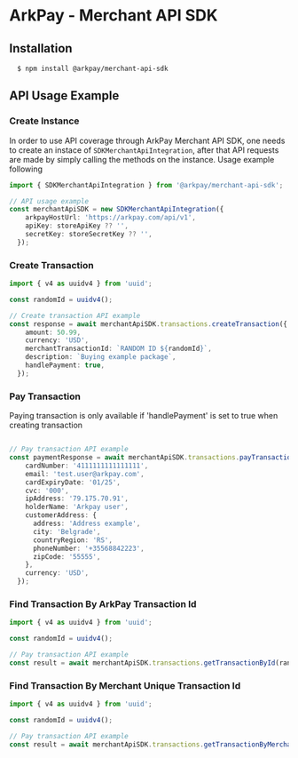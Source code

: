 # ArkPay - Merchant API SDK

## Installation

```
  $ npm install @arkpay/merchant-api-sdk
```

## API Usage Example

### Create Instance

In order to use API coverage through ArkPay Merchant API SDK, one needs to create an instace of `SDKMerchantApiIntegration`, after that
API requests are made by simply calling the methods on the instance. Usage example following

```ts
import { SDKMerchantApiIntegration } from '@arkpay/merchant-api-sdk';

// API usage example
const merchantApiSDK = new SDKMerchantApiIntegration({
    arkpayHostUrl: 'https://arkpay.com/api/v1',
    apiKey: storeApiKey ?? '',
    secretKey: storeSecretKey ?? '',
  });
```

### Create Transaction

```ts
import { v4 as uuidv4 } from 'uuid';

const randomId = uuidv4();

// Create transaction API example
const response = await merchantApiSDK.transactions.createTransaction({
    amount: 50.99,
    currency: 'USD',
    merchantTransactionId: `RANDOM ID ${randomId}`,
    description: `Buying example package`,
    handlePayment: true,
  });
```

### Pay Transaction

Paying transaction is only available if 'handlePayment' is set to true when creating transaction

```ts

// Pay transaction API example
const paymentResponse = await merchantApiSDK.transactions.payTransaction(response.transaction.id, {
    cardNumber: '4111111111111111',
    email: 'test.user@arkpay.com',
    cardExpiryDate: '01/25',
    cvc: '000',
    ipAddress: '79.175.70.91',
    holderName: 'Arkpay user',
    customerAddress: {
      address: 'Address example',
      city: 'Belgrade',
      countryRegion: 'RS',
      phoneNumber: '+35568842223',
      zipCode: '55555',
    },
    currency: 'USD',
  });
```

### Find Transaction By ArkPay Transaction Id

```ts
import { v4 as uuidv4 } from 'uuid';

const randomId = uuidv4();

// Pay transaction API example
const result = await merchantApiSDK.transactions.getTransactionById(randomId);
```

### Find Transaction By Merchant Unique Transaction Id

```ts
import { v4 as uuidv4 } from 'uuid';

const randomId = uuidv4();

// Pay transaction API example
const result = await merchantApiSDK.transactions.getTransactionByMerchantTransactionId(randomId);
```